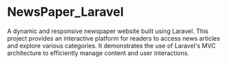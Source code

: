 # NewsPaper_Laravel
A dynamic and responsive newspaper website built using Laravel. This project provides an interactive platform for readers to access news articles and explore various categories. It demonstrates the use of Laravel's MVC architecture to efficiently manage content and user interactions.
